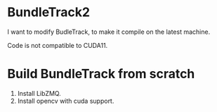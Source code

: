 # BundleTrack2

I want to modify BudleTrack, to make it compile on the latest machine.

Code is not compatible to CUDA11.

# Build BundleTrack from scratch

1. Install LibZMQ.
2. Install opencv with cuda support.